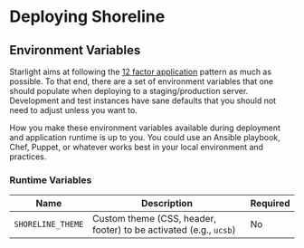 # Deploying Shoreline

## Environment Variables

Starlight aims at following the [12 factor application][12-factor] pattern as
much as possible. To that end, there are a set of environment variables that one
should populate when deploying to a staging/production server. Development and
test instances have sane defaults that you should not need to adjust unless you
want to.

How you make these environment variables available during deployment and
application runtime is up to you. You could use an Ansible playbook, Chef,
Puppet, or whatever works best in your local environment and practices.

### Runtime Variables

| Name | Description | Required |
| ---- | ----------- | -------- |
| `SHORELINE_THEME` | Custom theme (CSS, header, footer) to be activated (e.g., `ucsb`) | No |

[12-factor]: https://12factor.net/
